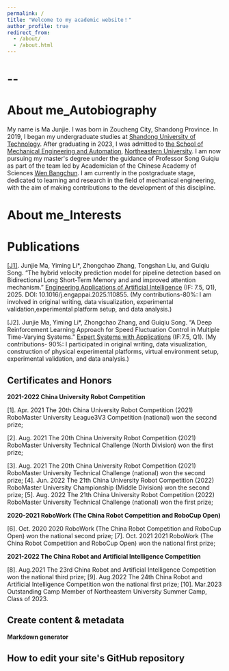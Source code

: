 ```yaml
---
permalink: /
title: "Welcome to my academic website！"
author_profile: true
redirect_from: 
  - /about/
  - /about.html
---
```

--
=====

About me_Autobiography
======

  My name is Ma Junjie. I was born in Zoucheng City, Shandong Province. In 2019, I began my undergraduate studies at [Shandong University of Technology](https://www.sdut.edu.cn/). After graduating in 2023, I was admitted to [the School of Mechanical Engineering and Automation](http://www.me.neu.edu.cn/), [Northeastern University](https://www.neu.edu.cn/). I am now pursuing my master's degree under the guidance of Professor Song Guiqiu as part of the team led by Academician of the Chinese Academy of Sciences [Wen Bangchun](https://baike.baidu.com/item/%E9%97%BB%E9%82%A6%E6%A4%BF/3820254). I am currently in the postgraduate stage, dedicated to learning and research in the field of mechanical engineering, with the aim of making contributions to the development of this discipline.

About me_Interests
======


Publications
======
[[J1]](https://doi.org/10.1016/j.engappai.2025.110855). Junjie Ma, Yiming Li*, Zhongchao Zhang, Tongshan Liu, and Guiqiu Song. “The hybrid velocity prediction model for pipeline detection based on Bidirectional Long Short-Term Memory and and improved attention mechanism.” [Engineering Applications of Artificial Intelligence](https://www.sciencedirect.com/journal/engineering-applications-of-artificial-intelligence) (IF: 7.5, Q1), 2025. DOI: 10.1016/j.engappai.2025.110855.
    (My contributions-80%: I am involved in original writing, data visualization, experimental validation,experimental platform setup, and data analysis.)
    
[J2]. Junjie Ma, Yiming Li*, Zhongchao Zhang, and Guiqiu Song. “A Deep Reinforcement Learning Approach for Speed Fluctuation Control in Multiple Time-Varying Systems.” [Expert Systems with Applications](https://www.sciencedirect.com/journal/expert-systems-with-applications) (IF:7.5, Q1).
    (My contributions- 90%: I participated in original writing, data visualization, construction of physical experimental platforms, virtual environment setup, experimental validation, and data analysis.)
    
Certificates and Honors
------

**2021-2022 China University Robot Competition**

 [1]. Apr. 2021 The 20th China University Robot Competition (2021) RoboMaster University League3V3 Competition (national) won the second prize;
 
 [2]. Aug. 2021 The 20th China University Robot Competition (2021) RoboMaster University Technical Challenge (North Division) won the first prize;
 
 [3]. Aug. 2021 The 20th China University Robot Competition (2021) RoboMaster University Technical Challenge (national) won the second prize;
 [4]. Jun. 2022 The 21th China University Robot Competition (2022) RoboMaster University Championship (Middle Division) won the second prize;
 [5]. Aug. 2022 The 21th China University Robot Competition (2022) RoboMaster University Technical Challenge (national) won the first prize;

**2020-2021 RoboWork (The China Robot Competition and RoboCup Open)**

 [6]. Oct. 2020 2020 RoboWork (The China Robot Competition and RoboCup Open) won the national second prize;
 [7]. Oct. 2021 2021 RoboWork (The China Robot Competition and RoboCup Open) won the national first prize;

**2021-2022 The China Robot and Artificial Intelligence Competition**

 [8]. Aug.2021 The 23rd China Robot and Artificial Intelligence Competition won the national third prize;
 [9]. Aug.2022 The 24th China Robot and Artificial Intelligence Competition won the national first prize;
 [10]. Mar.2023 Outstanding Camp Member of Northeastern University Summer Camp, Class of 2023.

Create content & metadata
------

**Markdown generator**



How to edit your site's GitHub repository
------


